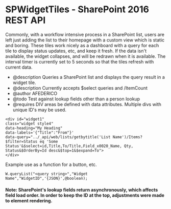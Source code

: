 # SPWidgetTiles - SharePoint 2016 REST API

Commonly, with a workflow intensive process in a SharePoint list, users are left just adding the list to their homepage with a custom view which is static and boring.
These tiles work nicely as a dashboard with a query for each tile to display status updates, etc, and keep it fresh. If the data isn't available, the widget collapses, and will be redrawn when it is available.
The interval timer is currently set to 5 seconds so that the tiles refresh with current data.

* @description Queries a SharePoint list and displays the query result in a widget tile.
* @description Currently accepts $select queries and /ItemCount
* @author AFEDERICO
* @todo Test against lookup fields other than a person lookup
* @requires DIV areas be defined with data attributes. Multiple divs with unique ID's may be used.
````
<div id="widget1" 
class="widget style4" 
data-heading="My Heading" 
data-labels='{"Title":"From"}' 
data-query="../_api/web/lists/getbytitle('List Name')/Items?$filter=Status eq 'Some Status'&$select=id,Title,To/Title,Field_x0020_Name, Qty, Status&$OrderBy=Id desc&$top=1&$expand=To">
</div>
````
Example use as a function for a button, etc.

```` W.queryList("<query string>","Widget Name","WidgetID",'{JSON}',@boolean); ````

 #### Note: SharePoint's lookup fields return asynchronously, which affects field load order. In order to keep the ID at the top, adjustments were made to element rendering.
